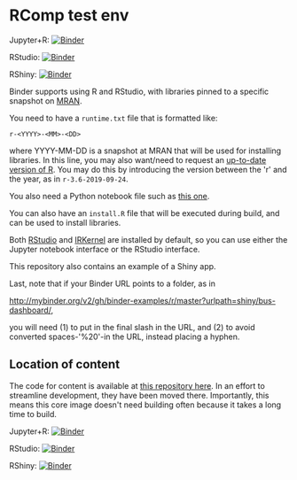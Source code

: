 # RComp test env

Jupyter+R: [![Binder](http://mybinder.org/badge_logo.svg)](http://mybinder.org/v2/gh/fomightez/rcomp_testenv/master?filepath=index.ipynb)

RStudio: [![Binder](http://mybinder.org/badge_logo.svg)](http://mybinder.org/v2/gh/fomightez/rcomp_testenv/master?urlpath=rstudio)

RShiny: [![Binder](http://mybinder.org/badge_logo.svg)](http://mybinder.org/v2/gh/fomightez/rcomp_testenvmaster?urlpath=shiny/bus-dashboard/)

Binder supports using R and RStudio, with libraries pinned to a specific 
snapshot on [MRAN](https://mran.microsoft.com/documents/rro/reproducibility).

You need to have a `runtime.txt` file that is formatted like:

```
r-<YYYY>-<MM>-<DD>
```

where YYYY-MM-DD is a snapshot at MRAN that will be used for installing 
libraries. In this line, you may also want/need to request an [up-to-date 
version of R](https://github.com/jupyter/repo2docker/pull/772#issue-313426641). You may do this by introducing the version between the 'r' 
and the year, as in `r-3.6-2019-09-24`.

You also need a Python notebook file such as [this one](https://github.com/binder-examples/r/blob/master/index.ipynb).

You can also have an `install.R` file that will be executed during build,
and can be used to install libraries.

Both [RStudio](https://www.rstudio.com/) and [IRKernel](https://irkernel.github.io/)
are installed by default, so you can use either the Jupyter notebook interface or
the RStudio interface.

This repository also contains an example of a Shiny app.

Last, note that if your Binder URL points to a folder, as in 

http://mybinder.org/v2/gh/binder-examples/r/master?urlpath=shiny/bus-dashboard/,

you will need (1) to put in the final slash in the URL, and (2) to avoid converted 
spaces-'%20'-in the URL, instead placing a hyphen.


Location of content
-------------------

The code for content is available at [this repository here](https://github.com/fomightez/rcomptest-accompmatz). In an effort to streamline development, they have been moved there. Importantly, this means this core image doesn't need building often because it takes a long time to build.

Jupyter+R: [![Binder](http://mybinder.org/badge_logo.svg)](http://mybinder.org/v2/gh/fomightez/rcomp_testenv/master?filepath=index.ipynb)

RStudio: [![Binder](http://mybinder.org/badge_logo.svg)](http://mybinder.org/v2/gh/fomightez/rcomp_testenv/master?urlpath=rstudio)

RShiny: [![Binder](http://mybinder.org/badge_logo.svg)](http://mybinder.org/v2/gh/fomightez/rcomp_testenvmaster?urlpath=shiny/bus-dashboard/)

